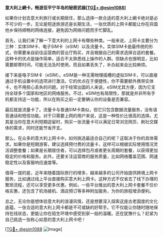 **意大利上網卡，畅游亚平宁半岛的秘密武器[[TG💪+ @esim1088](https://t.me/s/esim1088)]**

如果你计划去意大利旅行或长期居住，那么选择一款合适的意大利上網卡绝对是必不可少的一步。无论是短途旅游还是长期生活，一张优质的上网卡都能让你在异国他乡保持顺畅的网络连接，避免因为网络问题而手忙脚乱。

首先，让我们来了解一下意大利的上网卡有哪些种类。一般来说，上网卡主要分为三种：实体SIM卡、电子SIM卡（eSIM）以及流量卡。实体SIM卡是最传统的形式，你需要亲自前往运营商的营业厅购买，并且根据自己的需求选择合适的套餐。这种卡的优点是操作简单，适合不太熟悉线上操作的人群。但缺点也很明显，比如需要邮寄时间，可能无法及时使用，而且如果丢失了，补办起来会比较麻烦。

接下来是电子SIM卡（eSIM）。eSIM是一种无需物理插槽的虚拟SIM卡，可以直接通过手机设置中的选项进行激活。它的优点在于便捷性，你不需要额外携带实体卡，也不用担心丢失的问题。对于经常出国的人来说，eSIM尤其方便，因为它支持全球多个国家和地区的网络服务。不过，eSIM也有局限性，那就是并非所有手机都支持这一功能，所以在购买之前一定要确认你的设备是否兼容。

最后就是流量卡了。流量卡与普通SIM卡类似，但它只包含数据流量服务，没有语音通话和短信功能。对于只需要上网的用户来说，这是一种性价比很高的选择。尤其是当你在意大利短期逗留时，购买一张流量卡可以满足日常浏览网页、刷社交媒体的需求，同时还能节省开支。

那么，在众多的意大利上网卡中，如何挑选最适合自己的呢？这取决于你的具体需求。如果你是短期游客，建议选择预付费的流量卡，这样可以根据实际使用情况灵活调整套餐；如果是长期居住者，可以选择包月或者更长周期的套餐，以获得更加稳定的价格和服务。此外，还要关注运营商的服务质量，比如网络覆盖范围、网速稳定性以及客服响应速度等。

值得一提的是，近年来随着国际旅行的增多，越来越多的公司开始提供跨境上网卡服务，比如通过线上平台直接购买意大利上网卡。这种方式不仅省去了线下办理的繁琐流程，还可以享受更多优惠。例如，一些平台推出的意大利上网卡套餐不仅价格实惠，还包含了机场接机、酒店预订等多种附加服务，为你的旅程增添便利。

总之，无论你是想体验意大利的浪漫风情，还是想要深入探索这座古老国度的文化底蕴，一张合适的意大利上网卡都是不可或缺的好帮手。它不仅能让你随时随地保持在线状态，更能让你在陌生环境中感受到家一般的温暖。还在犹豫什么？赶紧为自己挑选一张称心如意的意大利上网卡吧！

[[TG💪+ @esim1088](https://t.me/s/esim1088) ![Image](https://i.postimg.cc/4NQfJmqS/Snipaste-2025-05-13-00-14-12.png)]